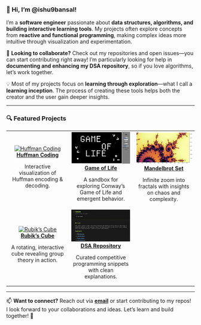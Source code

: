 ### 👋 Hi, I’m @ishu9bansal!  

I’m a **software engineer** passionate about **data structures, algorithms, and building interactive learning tools**. My projects often explore concepts from **reactive and functional programming**, making complex ideas more intuitive through visualization and experimentation.  

🚀 **Looking to collaborate?** Check out my repositories and open issues—you can start contributing right away! I’m particularly looking for help in **documenting and enhancing my DSA repository**, so if you love algorithms, let’s work together.  

💡 Most of my projects focus on **learning through exploration**—what I call a **learning inception**. The process of creating these tools helps both the creator and the user gain deeper insights.  

---

### 🔍 Featured Projects  
<div align="center">
    <table>
        <tr>
            <td align="center" width="250px">
                <a href="https://ishu9bansal.github.io/huffman" target="_blank">
                    <img src="https://raw.githubusercontent.com/ishu9bansal/huffman/main/thumbnail.png" width="200px" alt="Huffman Coding" /><br />
                    <strong>Huffman Coding</strong>
                </a>
                <p style="text-align: center;">Interactive visualization of Huffman encoding & decoding.</p>
            </td>
            <td align="center" width="250px">
                <a href="https://ishu9bansal.github.io/game-of-life" target="_blank">
                    <img src="https://raw.githubusercontent.com/ishu9bansal/game-of-life/main/thumbnail.png" width="200px" alt="Game of Life" /><br />
                    <strong>Game of Life</strong>
                </a>
                <p style="text-align: center;">A sandbox for exploring Conway’s Game of Life and emergent behavior.</p>
            </td>
            <td align="center" width="250px">
                <a href="https://ishu9bansal.github.io/mandelbrot" target="_blank">
                    <img src="https://raw.githubusercontent.com/ishu9bansal/mandelbrot/main/thumbnail.png" width="200px" alt="Mandelbrot Set" /><br />
                    <strong>Mandelbrot Set</strong>
                </a>
                <p style="text-align: center;">Infinite zoom into fractals with insights on chaos and complexity.</p>
            </td>
        </tr>
        <tr>
            <td align="center" width="250px">
                <a href="https://ishu9bansal.github.io/rubik_cube/" target="_blank">
                    <img src="https://raw.githubusercontent.com/ishu9bansal/rubik_cube/main/thumbnail.png" width="200px" alt="Rubik’s Cube" /><br />
                    <strong>Rubik’s Cube</strong>
                </a>
                <p style="text-align: center;">A rotating, interactive cube revealing group theory in action.</p>
            </td>
            <td align="center" width="250px">
                <a href="https://ishu9bansal.github.io/ideone/" target="_blank">
                    <img src="https://raw.githubusercontent.com/ishu9bansal/ideone/main/thumbnail.png" width="200px" alt="DSA Repository" /><br />
                    <strong>DSA Repository</strong>
                </a>
                <p style="text-align: center;">Curated competitive programming snippets with clean explanations.</p>
            </td>
            <td></td>
        </tr>
    </table>
</div>


---

📫 **Want to connect?** Reach out via **[email](mailto:ishubansal1400@gmail.com)** or start contributing to my repos!  
I look forward to your collaborations and ideas. Let’s learn and build together! 🚀  
